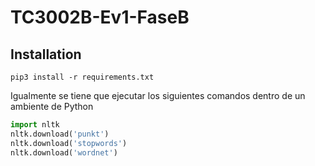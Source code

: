 # TC3002B-Ev1-FaseB

## Installation 
<code>pip3 install -r requirements.txt</code>

Igualmente se tiene que ejecutar los siguientes comandos dentro de un ambiente de Python

````python
import nltk
nltk.download('punkt')
nltk.download('stopwords')
nltk.download('wordnet')
````
